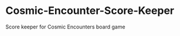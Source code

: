 Cosmic-Encounter-Score-Keeper
=============================

Score keeper for Cosmic Encounters board game
